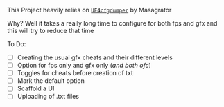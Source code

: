 This Project heavily relies on [`UE4cfgdumper`](https://github.com/masagrator/UE4cfgdumper) by Masagrator

Why? Well it takes a really long time to configure for both fps and gfx and this will try to reduce that time

To Do:
- [ ] Creating the usual gfx cheats and their different levels
- [ ] Option for fps only and gfx only (_and both ofc_)
- [ ] Toggles for cheats before creation of txt
- [ ] Mark the default option
- [ ] Scaffold a UI
- [ ] Uploading of .txt files
